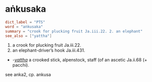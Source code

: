 # aṅkusaka

``` toml
dict_label = "PTS"
word = "aṅkusaka"
summary = "crook for plucking fruit Ja.iii.22. 2. an elephant"
see_also = ["yattha"]
```

1. a crook for plucking fruit Ja.iii.22.
2. an elephant\-driver’s hook Ja.iii.431.

* *\-[yattha](yattha.md)* a crooked stick, alpenstock, staff (of an ascetic Ja.ii.68 (\+ pacchi).

see anka2, cp. ankusa

